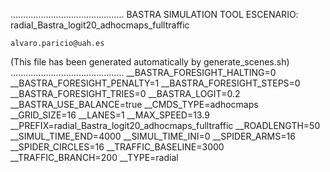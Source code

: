 .............................................
    BASTRA SIMULATION TOOL
    ESCENARIO: radial_Bastra_logit20_adhocmaps_fulltraffic

    alvaro.paricio@uah.es
(This file has been generated automatically by generate_scenes.sh)
.............................................
__BASTRA_FORESIGHT_HALTING=0
__BASTRA_FORESIGHT_PENALTY=1
__BASTRA_FORESIGHT_STEPS=0
__BASTRA_FORESIGHT_TRIES=0
__BASTRA_LOGIT=0.2
__BASTRA_USE_BALANCE=true
__CMDS_TYPE=adhocmaps
__GRID_SIZE=16
__LANES=1
__MAX_SPEED=13.9
__PREFIX=radial_Bastra_logit20_adhocmaps_fulltraffic
__ROADLENGTH=50
__SIMUL_TIME_END=4000
__SIMUL_TIME_INI=0
__SPIDER_ARMS=16
__SPIDER_CIRCLES=16
__TRAFFIC_BASELINE=3000
__TRAFFIC_BRANCH=200
__TYPE=radial
